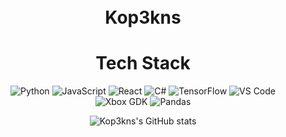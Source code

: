 <div align="center" style="background-image: url('path_to_space_background_image'); padding: 50px 0;">

<h1>Kop3kns</h1>

<h1>Tech Stack</h1>

![Python](https://img.shields.io/badge/Python-v3.8-3776AB)
![JavaScript](https://img.shields.io/badge/JavaScript-ES6+-yellow)
![React](https://img.shields.io/badge/React-v17+-61DAFB)
![C#](https://img.shields.io/badge/C%23-.NET%205.0-blue)
![TensorFlow](https://img.shields.io/badge/TensorFlow-v2.5-orange)
![VS Code](https://img.shields.io/badge/VS%20Code-007ACC?logo=visual-studio-code&logoColor=white)
![Xbox GDK](https://img.shields.io/badge/Xbox%20GDK-107C10?logo=xbox&logoColor=white)
![Pandas](https://img.shields.io/badge/Pandas-1.2.4-130454?logo=pandas&logoColor=white)

![Kop3kns's GitHub stats](https://github-readme-stats.vercel.app/api?username=Kop3kns&show_icons=true&theme=radical)

</div>
